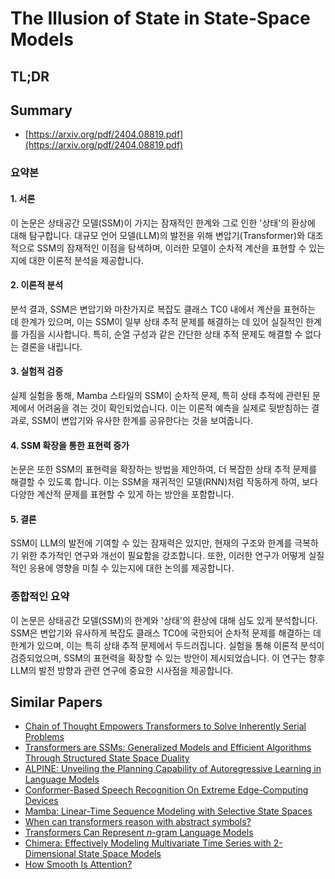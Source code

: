 # The Illusion of State in State-Space Models
## TL;DR
## Summary
- [https://arxiv.org/pdf/2404.08819.pdf](https://arxiv.org/pdf/2404.08819.pdf)

### 요약본

#### 1. 서론
이 논문은 상태공간 모델(SSM)이 가지는 잠재적인 한계와 그로 인한 '상태'의 환상에 대해 탐구합니다. 대규모 언어 모델(LLM)의 발전을 위해 변압기(Transformer)와 대조적으로 SSM의 잠재적인 이점을 탐색하며, 이러한 모델이 순차적 계산을 표현할 수 있는지에 대한 이론적 분석을 제공합니다.

#### 2. 이론적 분석
분석 결과, SSM은 변압기와 마찬가지로 복잡도 클래스 TC0 내에서 계산을 표현하는 데 한계가 있으며, 이는 SSM이 일부 상태 추적 문제를 해결하는 데 있어 실질적인 한계를 가짐을 시사합니다. 특히, 순열 구성과 같은 간단한 상태 추적 문제도 해결할 수 없다는 결론을 내립니다.

#### 3. 실험적 검증
실제 실험을 통해, Mamba 스타일의 SSM이 순차적 문제, 특히 상태 추적에 관련된 문제에서 어려움을 겪는 것이 확인되었습니다. 이는 이론적 예측을 실제로 뒷받침하는 결과로, SSM이 변압기와 유사한 한계를 공유한다는 것을 보여줍니다.

#### 4. SSM 확장을 통한 표현력 증가
논문은 또한 SSM의 표현력을 확장하는 방법을 제안하여, 더 복잡한 상태 추적 문제를 해결할 수 있도록 합니다. 이는 SSM을 재귀적인 모델(RNN)처럼 작동하게 하여, 보다 다양한 계산적 문제를 표현할 수 있게 하는 방안을 포함합니다.

#### 5. 결론
SSM이 LLM의 발전에 기여할 수 있는 잠재력은 있지만, 현재의 구조와 한계를 극복하기 위한 추가적인 연구와 개선이 필요함을 강조합니다. 또한, 이러한 연구가 어떻게 실질적인 응용에 영향을 미칠 수 있는지에 대한 논의를 제공합니다.

### 종합적인 요약
이 논문은 상태공간 모델(SSM)의 한계와 '상태'의 환상에 대해 심도 있게 분석합니다. SSM은 변압기와 유사하게 복잡도 클래스 TC0에 국한되어 순차적 문제를 해결하는 데 한계가 있으며, 이는 특히 상태 추적 문제에서 두드러집니다. 실험을 통해 이론적 분석이 검증되었으며, SSM의 표현력을 확장할 수 있는 방안이 제시되었습니다. 이 연구는 향후 LLM의 발전 방향과 관련 연구에 중요한 시사점을 제공합니다.

## Similar Papers
- [Chain of Thought Empowers Transformers to Solve Inherently Serial Problems](2402.12875.md)
- [Transformers are SSMs: Generalized Models and Efficient Algorithms Through Structured State Space Duality](2405.21060.md)
- [ALPINE: Unveiling the Planning Capability of Autoregressive Learning in Language Models](2405.09220.md)
- [Conformer-Based Speech Recognition On Extreme Edge-Computing Devices](2312.10359.md)
- [Mamba: Linear-Time Sequence Modeling with Selective State Spaces](2312.00752.md)
- [When can transformers reason with abstract symbols?](2310.09753.md)
- [Transformers Can Represent $n$-gram Language Models](2404.14994.md)
- [Chimera: Effectively Modeling Multivariate Time Series with 2-Dimensional State Space Models](2406.04320.md)
- [How Smooth Is Attention?](2312.14820.md)
